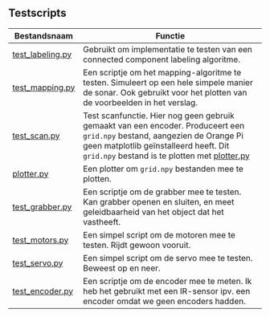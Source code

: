 ## Testscripts

| Bestandsnaam | Functie |
| ---          | ---     |
| [test_labeling.py](./test_labeling.py) | Gebruikt om implementatie te testen van een connected component labeling algoritme. |
| [test_mapping.py](./test_mapping.py) | Een scriptje om het mapping-algoritme te testen. Simuleert op een hele simpele manier de sonar. Ook gebruikt voor het plotten van de voorbeelden in het verslag. |
| [test_scan.py](./test_scan.py) | Test scanfunctie. Hier nog geen gebruik gemaakt van een encoder. Produceert een `grid.npy` bestand, aangezien de Orange Pi geen matplotlib geïnstalleerd heeft. Dit `grid.npy` bestand is te plotten met [plotter.py](./plotter.py) |
| [plotter.py](./plotter.py) | Een plotter om `grid.npy` bestanden mee te plotten. |
| [test_grabber.py](./test_grabber.py) | Een scriptje om de grabber mee te testen. Kan grabber openen en sluiten, en meet geleidbaarheid van het object dat het vastheeft. |
| [test_motors.py](./test_motors.py) | Een simpel script om de motoren mee te testen. Rijdt gewoon vooruit. |
| [test_servo.py](./test_servo.py) | Een simpel script om de servo mee te testen. Beweest op en neer. |
| [test_encoder.py](./test_encoder.py) | Een scriptje om de encoder mee te meten. Ik heb het gebruikt met een IR-sensor ipv. een encoder omdat we geen encoders hadden. |
